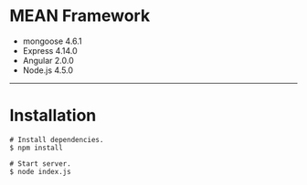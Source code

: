 # MEAN Framework

- mongoose 4.6.1
- Express 4.14.0
- Angular 2.0.0
- Node.js 4.5.0

---

# Installation

```
# Install dependencies.
$ npm install

# Start server.
$ node index.js
```

